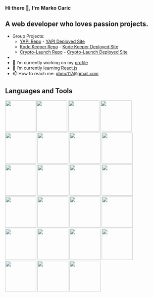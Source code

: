 ### Hi there 👋, I'm Marko Caric
## A web developer who loves passion projects. 

<!--
**m-car/m-car** is a ✨ _special_ ✨ repository because its `README.md` (this file) appears on your GitHub profile.


-->
- Group Projects: 
  -  [YAPI Repo](https://github.com/m-car/YAPI) - [YAPI Deployed Site](https://yapi-app.herokuapp.com/)
  -  [Kode Keeper Repo](https://github.com/m-car/Kode-Keeper) - [Kode Keeper Deployed Site](https://github.com/m-car/Kode-Keeper)
  -  [Crypto-Launch Repo](https://github.com/m-car/crypto-launchpad) - [Crypto-Launch Deployed Site](https://m-car.github.io/crypto-launchpad/)
-
- 🔭 I’m currently working on my [profile](https://github.com/m-car/marko_caric_portfolio) 
- 🌱 I’m currently learning [React.js](https://reactjs.org/)
- 📫 How to reach me: pbmc117@gmail.com

## Languages and Tools 
<img src="https://cdn.jsdelivr.net/gh/devicons/devicon/icons/bash/bash-original.svg" width="100"/><img src="https://cdn.jsdelivr.net/gh/devicons/devicon/icons/bootstrap/bootstrap-plain-wordmark.svg" width="100"/>
<img src="https://cdn.jsdelivr.net/gh/devicons/devicon/icons/bulma/bulma-plain.svg" width="100"/>
<img src="https://cdn.jsdelivr.net/gh/devicons/devicon/icons/c/c-original.svg" width="100"/>
<img src="https://cdn.jsdelivr.net/gh/devicons/devicon/icons/css3/css3-original.svg" width="100"/>
<img src="https://cdn.jsdelivr.net/gh/devicons/devicon/icons/express/express-original.svg" width="100"/>
<img src="https://cdn.jsdelivr.net/gh/devicons/devicon/icons/git/git-original.svg" width="100"/>
<img src="https://cdn.jsdelivr.net/gh/devicons/devicon/icons/github/github-original.svg" width="100"/>
<img src="https://cdn.jsdelivr.net/gh/devicons/devicon/icons/graphql/graphql-plain-wordmark.svg" width="100"/>
<img src="https://cdn.jsdelivr.net/gh/devicons/devicon/icons/handlebars/handlebars-original-wordmark.svg" width="100"/>
<img src="https://cdn.jsdelivr.net/gh/devicons/devicon/icons/heroku/heroku-original-wordmark.svg" width="100"/>
<img src="https://cdn.jsdelivr.net/gh/devicons/devicon/icons/html5/html5-original-wordmark.svg" width="100"/>
<img src="https://cdn.jsdelivr.net/gh/devicons/devicon/icons/java/java-original.svg" width="100"/>
<img src="https://cdn.jsdelivr.net/gh/devicons/devicon/icons/javascript/javascript-original.svg" width="100"/>
<img src="https://cdn.jsdelivr.net/gh/devicons/devicon/icons/jest/jest-plain.svg" width="100"/>
<img src="https://cdn.jsdelivr.net/gh/devicons/devicon/icons/jquery/jquery-original.svg" width="100"/>
<img src="https://cdn.jsdelivr.net/gh/devicons/devicon/icons/mysql/mysql-original.svg" width="100"/>
<img src="https://cdn.jsdelivr.net/gh/devicons/devicon/icons/nodejs/nodejs-original-wordmark.svg" width="100"/>
<img src="https://cdn.jsdelivr.net/gh/devicons/devicon/icons/npm/npm-original-wordmark.svg" width="100"/>
<img src="https://cdn.jsdelivr.net/gh/devicons/devicon/icons/python/python-original.svg" width="100"/>
<img src="https://cdn.jsdelivr.net/gh/devicons/devicon/icons/sequelize/sequelize-original.svg" width="100"/>
<img src="https://cdn.jsdelivr.net/gh/devicons/devicon/icons/vscode/vscode-original.svg" width="100"/>
<img src="https://cdn.jsdelivr.net/gh/devicons/devicon/icons/webpack/webpack-original.svg" width="100"/>







